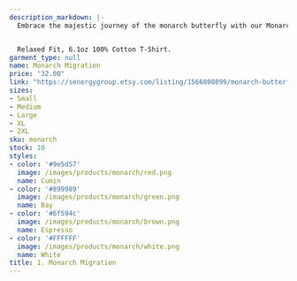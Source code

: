 ```yaml
---
description_markdown: |-
  Embrace the majestic journey of the monarch butterfly with our Monarch Migration t-shirt. This unique design showcases a vivid monarch butterfly set against an abstract painted background, capturing the essence of nature's mesmerizing dance. Not only is it a testament to nature's ever-changing beauty, but it's also a reminder of the delicate balance that sustains life. Made with premium 6.1oz 100% cotton, this t-shirt is not just a statement piece but also a comfortable wear.


  Relaxed Fit, 6.1oz 100% Cotton T-Shirt.
garment_type: null
name: Monarch Migration
price: "32.00"
link: "https://senergygroup.etsy.com/listing/1566800899/monarch-butterfly-art-nature-chic-cumin"
sizes:
- Small
- Medium
- Large
- XL
- 2XL
sku: monarch
stock: 10
styles:
- color: '#9e5d57'
  image: /images/products/monarch/red.png
  name: Cumin
- color: '#899989'
  image: /images/products/monarch/green.png
  name: Bay
- color: '#6f594c'
  image: /images/products/monarch/brown.png
  name: Espresso
- color: '#FFFFFF'
  image: /images/products/monarch/white.png
  name: White
title: 1. Monarch Migration
---
```

